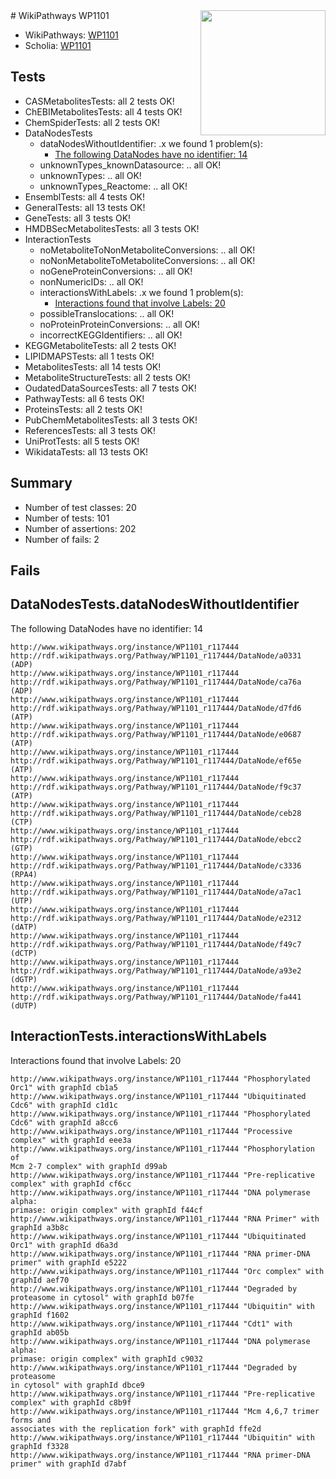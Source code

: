 <img style="float: right; width: 200px" src="https://upload.wikimedia.org/wikipedia/commons/thumb/8/83/Wplogo_with_text_500.png/640px-Wplogo_with_text_500.png" />
# WikiPathways WP1101

* WikiPathways: [WP1101](https://new.wikipathways.org/pathways/WP1101)
* Scholia: [WP1101](https://scholia.toolforge.org/wikipathways/WP1101)
## Tests
* CASMetabolitesTests: all 2 tests OK!
* ChEBIMetabolitesTests: all 4 tests OK!
* ChemSpiderTests: all 2 tests OK!
* DataNodesTests
    * dataNodesWithoutIdentifier: .x we found 1 problem(s):
        * [The following DataNodes have no identifier: 14](#8792c494)
    * unknownTypes_knownDatasource: .. all OK!
    * unknownTypes: .. all OK!
    * unknownTypes_Reactome: .. all OK!
* EnsemblTests: all 4 tests OK!
* GeneralTests: all 13 tests OK!
* GeneTests: all 3 tests OK!
* HMDBSecMetabolitesTests: all 3 tests OK!
* InteractionTests
    * noMetaboliteToNonMetaboliteConversions: .. all OK!
    * noNonMetaboliteToMetaboliteConversions: .. all OK!
    * noGeneProteinConversions: .. all OK!
    * nonNumericIDs: .. all OK!
    * interactionsWithLabels: .x we found 1 problem(s):
        * [Interactions found that involve Labels: 20](#fe97a8d7)
    * possibleTranslocations: .. all OK!
    * noProteinProteinConversions: .. all OK!
    * incorrectKEGGIdentifiers: .. all OK!
* KEGGMetaboliteTests: all 2 tests OK!
* LIPIDMAPSTests: all 1 tests OK!
* MetabolitesTests: all 14 tests OK!
* MetaboliteStructureTests: all 2 tests OK!
* OudatedDataSourcesTests: all 7 tests OK!
* PathwayTests: all 6 tests OK!
* ProteinsTests: all 2 tests OK!
* PubChemMetabolitesTests: all 3 tests OK!
* ReferencesTests: all 3 tests OK!
* UniProtTests: all 5 tests OK!
* WikidataTests: all 13 tests OK!


## Summary

* Number of test classes: 20
* Number of tests: 101
* Number of assertions: 202
* Number of fails: 2

## Fails

<a name="8792c494" />

## DataNodesTests.dataNodesWithoutIdentifier

The following DataNodes have no identifier: 14
```
http://www.wikipathways.org/instance/WP1101_r117444 http://rdf.wikipathways.org/Pathway/WP1101_r117444/DataNode/a0331 (ADP)
http://www.wikipathways.org/instance/WP1101_r117444 http://rdf.wikipathways.org/Pathway/WP1101_r117444/DataNode/ca76a (ADP)
http://www.wikipathways.org/instance/WP1101_r117444 http://rdf.wikipathways.org/Pathway/WP1101_r117444/DataNode/d7fd6 (ATP)
http://www.wikipathways.org/instance/WP1101_r117444 http://rdf.wikipathways.org/Pathway/WP1101_r117444/DataNode/e0687 (ATP)
http://www.wikipathways.org/instance/WP1101_r117444 http://rdf.wikipathways.org/Pathway/WP1101_r117444/DataNode/ef65e (ATP)
http://www.wikipathways.org/instance/WP1101_r117444 http://rdf.wikipathways.org/Pathway/WP1101_r117444/DataNode/f9c37 (ATP)
http://www.wikipathways.org/instance/WP1101_r117444 http://rdf.wikipathways.org/Pathway/WP1101_r117444/DataNode/ceb28 (CTP)
http://www.wikipathways.org/instance/WP1101_r117444 http://rdf.wikipathways.org/Pathway/WP1101_r117444/DataNode/ebcc2 (GTP)
http://www.wikipathways.org/instance/WP1101_r117444 http://rdf.wikipathways.org/Pathway/WP1101_r117444/DataNode/c3336 (RPA4)
http://www.wikipathways.org/instance/WP1101_r117444 http://rdf.wikipathways.org/Pathway/WP1101_r117444/DataNode/a7ac1 (UTP)
http://www.wikipathways.org/instance/WP1101_r117444 http://rdf.wikipathways.org/Pathway/WP1101_r117444/DataNode/e2312 (dATP)
http://www.wikipathways.org/instance/WP1101_r117444 http://rdf.wikipathways.org/Pathway/WP1101_r117444/DataNode/f49c7 (dCTP)
http://www.wikipathways.org/instance/WP1101_r117444 http://rdf.wikipathways.org/Pathway/WP1101_r117444/DataNode/a93e2 (dGTP)
http://www.wikipathways.org/instance/WP1101_r117444 http://rdf.wikipathways.org/Pathway/WP1101_r117444/DataNode/fa441 (dUTP)
```

<a name="fe97a8d7" />

## InteractionTests.interactionsWithLabels

Interactions found that involve Labels: 20
```
http://www.wikipathways.org/instance/WP1101_r117444 "Phosphorylated Orc1" with graphId cb1a5
http://www.wikipathways.org/instance/WP1101_r117444 "Ubiquitinated Cdc6" with graphId c1d1c
http://www.wikipathways.org/instance/WP1101_r117444 "Phosphorylated Cdc6" with graphId a8cc6
http://www.wikipathways.org/instance/WP1101_r117444 "Processive complex" with graphId eee3a
http://www.wikipathways.org/instance/WP1101_r117444 "Phosphorylation of
Mcm 2-7 complex" with graphId d99ab
http://www.wikipathways.org/instance/WP1101_r117444 "Pre-replicative complex" with graphId cf6cc
http://www.wikipathways.org/instance/WP1101_r117444 "DNA polymerase alpha:
primase: origin complex" with graphId f44cf
http://www.wikipathways.org/instance/WP1101_r117444 "RNA Primer" with graphId a3b8c
http://www.wikipathways.org/instance/WP1101_r117444 "Ubiquitinated Orc1" with graphId d6a3d
http://www.wikipathways.org/instance/WP1101_r117444 "RNA primer-DNA primer" with graphId e5222
http://www.wikipathways.org/instance/WP1101_r117444 "Orc complex" with graphId aef70
http://www.wikipathways.org/instance/WP1101_r117444 "Degraded by proteasome in cytosol" with graphId b07fe
http://www.wikipathways.org/instance/WP1101_r117444 "Ubiquitin" with graphId f1602
http://www.wikipathways.org/instance/WP1101_r117444 "Cdt1" with graphId ab05b
http://www.wikipathways.org/instance/WP1101_r117444 "DNA polymerase alpha:
primase: origin complex" with graphId c9032
http://www.wikipathways.org/instance/WP1101_r117444 "Degraded by
proteasome
in cytosol" with graphId dbce9
http://www.wikipathways.org/instance/WP1101_r117444 "Pre-replicative complex" with graphId c8b9f
http://www.wikipathways.org/instance/WP1101_r117444 "Mcm 4,6,7 trimer forms and
associates with the replication fork" with graphId ffe2d
http://www.wikipathways.org/instance/WP1101_r117444 "Ubiquitin" with graphId f3328
http://www.wikipathways.org/instance/WP1101_r117444 "RNA primer-DNA primer" with graphId d7abf
```

